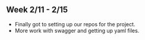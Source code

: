 ## Week 2/11 - 2/15
* Finally got to setting up our repos for the project.
* More work with swagger and getting up yaml files. 
